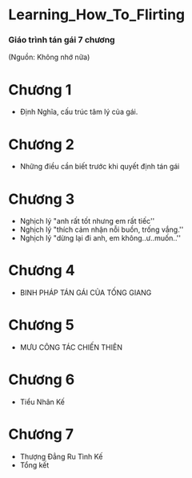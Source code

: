 # Learning_How_To_Flirting
### Giáo trình tán gái 7 chương
(Nguồn: Không nhớ nữa)
# Chương 1
- Định Nghĩa, cấu trúc tâm lý của gái.
# Chương 2
- Những điều cần biết trước khi quyết định tán gái
# Chương 3
- Nghịch lý "anh rất tốt nhưng em rất tiếc''
- Nghịch lý "thích cảm nhận nỗi buồn, trống vắng.''
- Nghịch lý "dừng lại đi anh, em không..ư..muốn..''
# Chương 4
- BINH PHÁP TÁN GÁI CỦA TỐNG GIANG
# Chương 5
- MƯU CÔNG TÁC CHIẾN THIÊN
# Chương 6
- Tiểu Nhân Kế
# Chương 7
- Thượng Đẳng Ru Tình Kế
- Tổng kết

